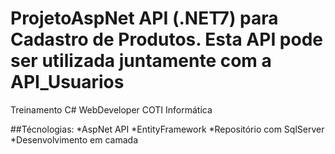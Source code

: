 # ProjetoAspNet API (.NET7) para Cadastro de Produtos. Esta API pode ser utilizada juntamente com a API_Usuarios
Treinamento C# WebDeveloper COTI Informática 

##Técnologias:
*AspNet API 
*EntityFramework
*Repositório com SqlServer
*Desenvolvimento em camada
